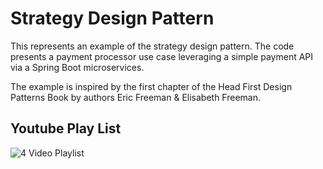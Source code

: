 # Strategy Design Pattern

This represents an example of the strategy design pattern. The code presents a payment processor use case leveraging a simple payment API via a Spring Boot microservices. 

The example is inspired by the first chapter of the Head First Design Patterns Book  by authors Eric Freeman & Elisabeth Freeman.


## Youtube Play List
![4 Video Playlist](https://youtube.com/playlist?list=PLnFO49HiE0U-FLjYnTR0bBykV7stc2zaV)




